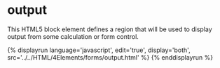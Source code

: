 # output

This HTML5 block element defines a region that will be used to display output from some calculation or form control.

{% displayrun language='javascript', edit='true', display='both', src='../../HTML/4Elements/forms/output.html' %}
{% enddisplayrun %}